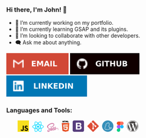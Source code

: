 ### Hi there, I'm John! 👋

- 🔭 I’m currently working on my portfolio.
- 🌱 I’m currently learning GSAP and its plugins.
- 👯 I’m looking to collaborate with other developers.
- 🗨️ Ask me about anything.

[![Email Badge](./socials/email.svg)](mailto:thecodingjohn@outlook.com)
[![Github Badge](./socials/github.svg)](https://github.com/theCodingJohn?tab=repositories)
[![Linkedin Badge](./socials/linkedin.svg)](https://www.linkedin.com/in/john-carlo-cunanan-11847a17a)

### Languages and Tools:

<div style="padding-left: 30px;margin-top: 10px">
<img width="30px" alt="javascript" style="margin-right: 5px" src="./logos/javascript.svg"/>       
<img width="30px" alt="react" style="margin-right: 5px" src="./logos/react.svg"/>       
<img width="30px" alt="sass" style="margin-right: 5px" src="./logos/sass.svg"/>       
<img width="20px" alt="html" style="margin-right: 5px" src="./logos/html-5.svg"/>    
<img width="30px" alt="bootstrap" style="margin-right: 5px" src="./logos/bootstrap.svg"/>   
<img width="30px" alt="git" style="margin-right: 5px" src="./logos/git-icon.svg"/>
<img width="30px" alt="yarn" style="margin-right: 5px" src="./logos/yarn.svg"/>
<img width="18px" alt="figma" style="margin-right: 5px" src="./logos/figma.svg"/>
<img width="30px alt="wordpress" style="margin-right: 5px" src="./logos/wordpress-icon.svg"/>
</div>

